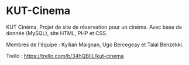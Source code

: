# KUT-Cinema
KUT Cinéma, Projet de site de réservation pour un cinéma. Avec base de donnée (MySQL), site HTML, PHP et CSS.

Membres de l'équipe : Kyllian Maignan, Ugo Bercegeay et Talal Benzekki.

Trello : https://trello.com/b/34hQBIIL/kut-cinema

